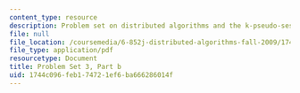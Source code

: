 ```yaml
---
content_type: resource
description: Problem set on distributed algorithms and the k-pseudo-session problem.
file: null
file_location: /coursemedia/6-852j-distributed-algorithms-fall-2009/1744c096feb174721ef6ba666286014f_MIT6_852JF09_pset3b.pdf
file_type: application/pdf
resourcetype: Document
title: Problem Set 3, Part b
uid: 1744c096-feb1-7472-1ef6-ba666286014f
---
```

